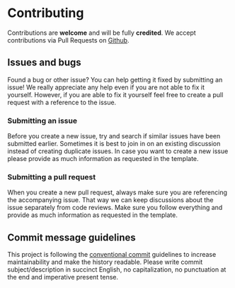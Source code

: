 # Contributing

Contributions are **welcome** and will be fully **credited**.
We accept contributions via Pull Requests on [Github](https://github.com/bycedric/semantic-release-git-branches).

## Issues and bugs

Found a bug or other issue? You can help getting it fixed by submitting an issue!
We really appreciate any help even if you are not able to fix it yourself.
However, if you are able to fix it yourself feel free to create a pull request with a reference to the issue.

### Submitting an issue

Before you create a new issue, try and search if similar issues have been submitted earlier.
Sometimes it is best to join in on an existing discussion instead of creating duplicate issues.
In case you want to create a new issue please provide as much information as requested in the template.

### Submitting a pull request

When you create a new pull request, always make sure you are referencing the accompanying issue.
That way we can keep discussions about the issue separately from code reviews.
Make sure you follow everything and provide as much information as requested in the template.

## Commit message guidelines

This project is following the [conventional commit](https://conventionalcommits.org/) guidelines to increase maintainability and make the history readable.
Please write commit subject/description in succinct English, no capitalization, no punctuation at the end and imperative present tense.

